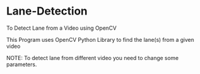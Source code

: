 # Lane-Detection
To Detect Lane from a Video using OpenCV

This Program uses OpenCV Python Library to find the lane(s) from a given video

NOTE:
To detect lane from different video you need to change some parameters.
